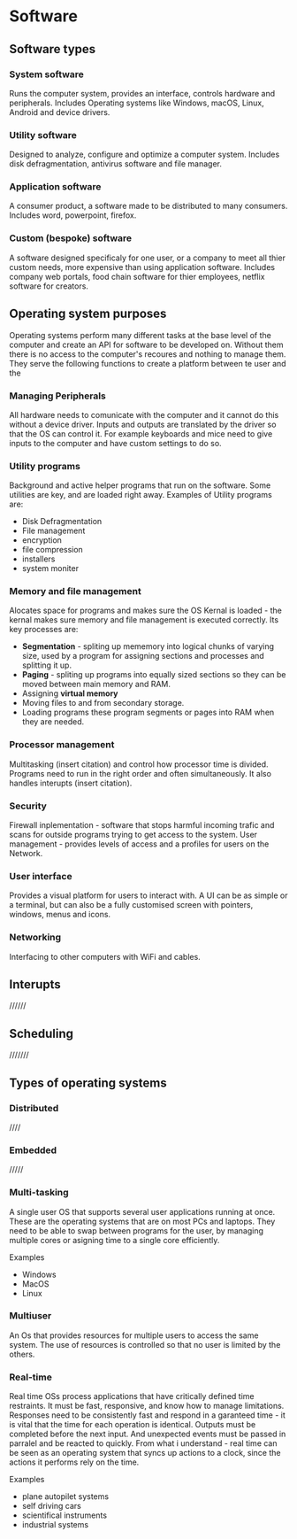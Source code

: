# Software

## Software types

### System software
Runs the computer system, provides an interface, controls hardware and peripherals.
Includes Operating systems like Windows, macOS, Linux, Android and device drivers.

### Utility software
Designed to analyze, configure and optimize a computer system.
Includes disk defragmentation, antivirus software and file manager.

### Application software
A consumer product, a software made to be distributed to many consumers.
Includes word, powerpoint, firefox.

### Custom (bespoke) software
A software designed specificaly for one user, or a company to meet all thier custom needs, more expensive than using application software.
Includes company web portals, food chain software for thier employees, netflix software for creators.

## Operating system purposes
Operating systems perform many different tasks at the base level of the computer and create an API for software to be developed on. Without them there is no access to the computer's recoures and nothing to manage them. They serve the following functions to create a platform between te user and the 

### Managing Peripherals
All hardware needs to comunicate with the computer and it cannot do this without a device driver. Inputs and outputs are translated by the driver so that the OS can control it. For example keyboards and mice need to give inputs to the computer and have custom settings to do so.

### Utility programs
Background and active helper programs that run on the software. Some utilities are key, and are loaded right away. Examples of Utility programs are:
- Disk Defragmentation
- File management
- encryption
- file compression
- installers
- system moniter

### Memory and file management
Alocates space for programs and makes sure the OS Kernal is loaded - the kernal makes sure memory and file management is executed correctly. Its key processes are:

- **Segmentation** - spliting up mememory into logical chunks of varying size, used by a program for assigning sections and processes and splitting it up.
- **Paging** - spliting up programs into equally sized sections so they can be moved between main memory and RAM.
- Assigning **virtual memory**
- Moving files to and from secondary storage.
- Loading programs these program segments or pages into RAM when they are needed.

### Processor management
Multitasking (insert citation) and control how processor time is divided. Programs need to run in the right order and often simultaneously. It also handles interupts (insert citation).

### Security
Firewall inplementation - software that stops harmful incoming trafic and scans for outside programs trying to get access to the system.
User management - provides levels of access and a profiles for users on the Network.

### User interface
Provides a visual platform for users to interact with. A UI can be as simple or a terminal, but can also be a fully customised screen with pointers, windows, menus and icons. 

### Networking
Interfacing to other computers with WiFi and cables.

## Interupts
//////

## Scheduling
///////

## Types of operating systems

### Distributed
////

### Embedded
/////

### Multi-tasking
A single user OS that supports several user applications running at once. These are the operating systems that are on most PCs and laptops. They need to be able to swap between programs for the user, by managing multiple cores or asigning time to a single core efficiently.

Examples
- Windows
- MacOS
- Linux

### Multiuser
An Os that provides resources for multiple users to access the same system. The use of resources is controlled so that no user is limited by the others.

### Real-time
Real time OSs process applications that have critically defined time restraints. It must be fast, responsive, and know how to manage limitations. Responses need to be consistently fast and respond in a garanteed time - it is vital that the time for each operation is identical. Outputs must be completed before the next input. And unexpected events must be passed in parralel and be reacted to quickly. From what i understand - real time can be seen as an operating system that syncs up actions to a clock, since the actions it performs rely on the time.

Examples
- plane autopilet systems
- self driving cars
- scientifical instruments
- industrial systems

